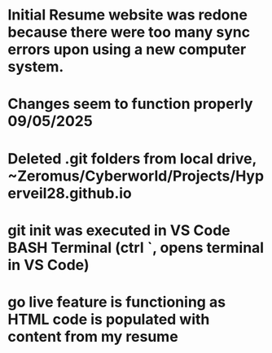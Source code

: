 # Initial Resume website was redone because there were too many sync errors upon using a new computer system.
# Changes seem to function properly 09/05/2025
# Deleted .git folders from local drive, ~Zeromus/Cyberworld/Projects/Hyperveil28.github.io
# git init was executed in VS Code BASH Terminal (ctrl `, opens terminal in VS Code)
# go live feature is functioning as HTML code is populated with content from my resume
